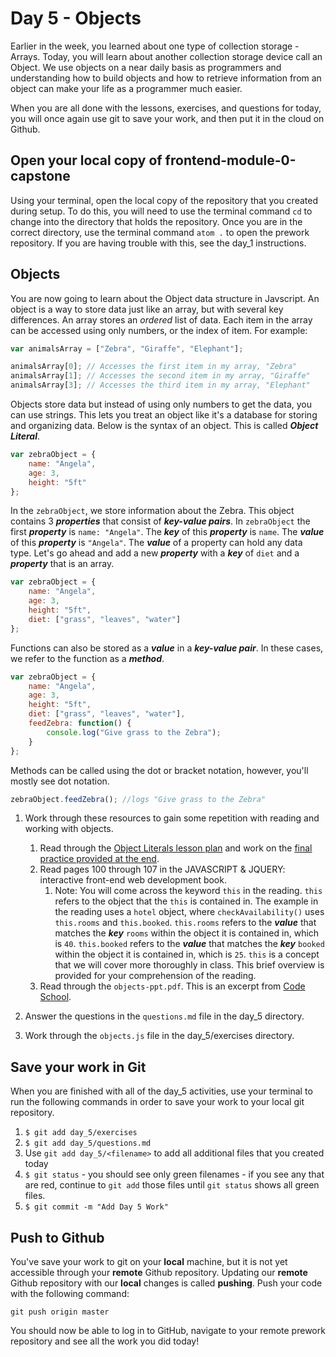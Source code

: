 # Day 5 - Objects

Earlier in the week, you learned about one type of collection storage - Arrays.  Today, you will learn about another collection storage device call an Object. We use objects on a near daily basis as programmers and understanding how to build objects and how to retrieve information from an object can make your life as a programmer much easier.

When you are all done with the lessons, exercises, and questions for today, you will once again use git to save your work, and then put it in the cloud on Github.

## Open your local copy of frontend-module-0-capstone

Using your terminal, open the local copy of the repository that you created during setup.  To do this, you will need to use the terminal command `cd` to change into the directory that holds the repository. Once you are in the correct directory, use the terminal command `atom .` to open the prework repository. If you are having trouble with this, see the day_1 instructions.

## Objects

You are now going to learn about the Object data structure in Javscript. An object is a way to store data just like an array, but with several key differences. An array stores an *ordered* list of data. Each item in the array can be accessed using only numbers, or the index of item. For example:

```javascript
var animalsArray = ["Zebra", "Giraffe", "Elephant"];

animalsArray[0]; // Accesses the first item in my array, "Zebra"
animalsArray[1]; // Accesses the second item in my array, "Giraffe"
animalsArray[3]; // Accesses the third item in my array, "Elephant"
```

Objects store data but instead of using only numbers to get the data, you can use strings. This lets you treat an object like it's a database for storing and organizing data. Below is the syntax of an object. This is called **_Object Literal_**.

```javascript
var zebraObject = {
    name: "Angela",
    age: 3,
    height: "5ft"
};
```

In the `zebraObject`, we store information about the Zebra. This object contains 3 **_properties_** that consist of **_key-value pairs_**. In `zebraObject` the first **_property_** is `name: "Angela"`. The **_key_** of this **_property_** is `name`. The **_value_** of this **_property_** is `"Angela"`. The **_value_** of a property can hold any data type. Let's go ahead and add a new **_property_** with a **_key_** of `diet` and a **_property_** that is an array.

```javascript
var zebraObject = {
    name: "Angela",
    age: 3,
    height: "5ft",
    diet: ["grass", "leaves", "water"]
};
```

Functions can also be stored as a **_value_** in a **_key-value pair_**. In these cases, we refer to the function as a **_method_**.

```javascript
var zebraObject = {
    name: "Angela",
    age: 3,
    height: "5ft",
    diet: ["grass", "leaves", "water"],
    feedZebra: function() {
        console.log("Give grass to the Zebra");
    }
};
```

Methods can be called using the dot or bracket notation, however, you'll mostly see dot notation.

```javascript
zebraObject.feedZebra(); //logs "Give grass to the Zebra"
```

1. Work through these resources to gain some repetition with reading and working with objects.
    1. Read through the [Object Literals lesson plan](https://frontend.turing.io/lessons/module-1/object-literals.html) and work on the [final practice provided at the end](https://repl.it/@ameseee/Partner-Practice).
    1. Read pages 100 through 107 in the JAVASCRIPT & JQUERY: interactive front-end web development book.
        1. Note: You will come across the keyword `this` in the reading. `this` refers to the object that the `this` is contained in. The example in the reading uses a `hotel` object, where `checkAvailability()` uses `this.rooms` and `this.booked`. `this.rooms` refers to the **_value_** that matches the **_key_** `rooms` within the object it is contained in, which is `40`. `this.booked` refers to the **_value_** that matches the **_key_** `booked` within the object it is contained in, which is `25`. `this` is a concept that we will cover more thoroughly in class. This brief overview is provided for your comprehension of the reading.
    1. Read through the `objects-ppt.pdf`. This is an excerpt from [Code School](https://www.pluralsight.com/courses/code-school-javascript-road-trip-part-1).

1. Answer the questions in the `questions.md` file in the day_5 directory.

1. Work through the `objects.js` file in the day_5/exercises directory.

## Save your work in Git

When you are finished with all of the day_5 activities, use your terminal to run the following commands in order to save your work to your local git repository.

1. `$ git add day_5/exercises`
1. `$ git add day_5/questions.md`
1. Use `git add day_5/<filename>` to add all additional files that you created today
1. `$ git status` - you should see only green filenames - if you see any that are red, continue to `git add` those files until `git status` shows all green files.
1. `$ git commit -m "Add Day 5 Work"`

## Push to Github

You've save your work to git on your **local** machine, but it is not yet accessible through your **remote** Github repository. Updating our **remote** Github repository with our **local** changes is called **pushing**. Push your code with the following command:

```
git push origin master
```

You should now be able to log in to GitHub, navigate to your remote prework repository and see all the work you did today!
